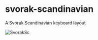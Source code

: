 # svorak-scandinavian
A Svorak Scandinavian keyboard layout

![SvorakSc](https://github.com/mikaeldui/svorak-scandinavian/assets/3706841/c15eaf76-af7c-4be2-b029-d63cfe23dc8d)
